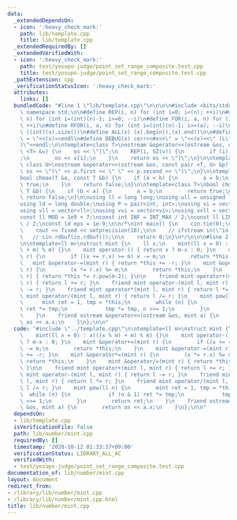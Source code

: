```yaml
---
data:
  _extendedDependsOn:
  - icon: ':heavy_check_mark:'
    path: lib/template.cpp
    title: lib/template.cpp
  _extendedRequiredBy: []
  _extendedVerifiedWith:
  - icon: ':heavy_check_mark:'
    path: test/yosupo-judge/point_set_range_composite.test.cpp
    title: test/yosupo-judge/point_set_range_composite.test.cpp
  _pathExtension: cpp
  _verificationStatusIcon: ':heavy_check_mark:'
  attributes:
    links: []
  bundledCode: "#line 1 \"lib/template.cpp\"\n\n\n\n#include <bits/stdc++.h>\n\nusing\
    \ namespace std;\n\n#define REP(i, n) for (int i=0; i<(n); ++i)\n#define RREP(i,\
    \ n) for (int i=(int)(n)-1; i>=0; --i)\n#define FOR(i, a, n) for (int i=(a); i<(n);\
    \ ++i)\n#define RFOR(i, a, n) for (int i=(int)(n)-1; i>=(a); --i)\n\n#define SZ(x)\
    \ ((int)(x).size())\n#define ALL(x) (x).begin(),(x).end()\n\n#define DUMP(x) cerr<<#x<<\"\
    \ = \"<<(x)<<endl\n#define DEBUG(x) cerr<<#x<<\" = \"<<(x)<<\" (L\"<<__LINE__<<\"\
    )\"<<endl;\n\ntemplate<class T>\nostream &operator<<(ostream &os, const vector\
    \ <T> &v) {\n    os << \"[\";\n    REP(i, SZ(v)) {\n        if (i) os << \", \"\
    ;\n        os << v[i];\n    }\n    return os << \"]\";\n}\n\ntemplate<class T,\
    \ class U>\nostream &operator<<(ostream &os, const pair <T, U> &p) {\n    return\
    \ os << \"(\" << p.first << \" \" << p.second << \")\";\n}\n\ntemplate<class T>\n\
    bool chmax(T &a, const T &b) {\n    if (a < b) {\n        a = b;\n        return\
    \ true;\n    }\n    return false;\n}\n\ntemplate<class T>\nbool chmin(T &a, const\
    \ T &b) {\n    if (b < a) {\n        a = b;\n        return true;\n    }\n   \
    \ return false;\n}\n\nusing ll = long long;\nusing ull = unsigned long long;\n\
    using ld = long double;\nusing P = pair<int, int>;\nusing vi = vector<int>;\n\
    using vll = vector<ll>;\nusing vvi = vector<vi>;\nusing vvll = vector<vll>;\n\n\
    const ll MOD = 1e9 + 7;\nconst int INF = INT_MAX / 2;\nconst ll LINF = LLONG_MAX\
    \ / 2;\nconst ld eps = 1e-9;\n\n/*\nint main() {\n    cin.tie(0);\n    ios::sync_with_stdio(false);\n\
    \    cout << fixed << setprecision(10);\n\n    // ifstream in(\"in.txt\");\n \
    \   // cin.rdbuf(in.rdbuf());\n\n    return 0;\n}\n*/\n\n\n#line 2 \"lib/number/mint.cpp\"\
    \n\ntemplate<ll m>\nstruct mint {\n    ll x;\n    mint(ll x = 0) : x(((x % m)\
    \ + m) % m) {}\n    mint operator-() { return x ? m-x : 0; }\n    mint &operator+=(mint\
    \ r) {\n        if ((x += r.x) >= m) x -= m;\n        return *this;\n    }\n \
    \   mint &operator-=(mint r) { return *this += -r; }\n    mint &operator*=(mint\
    \ r) {\n        (x *= r.x) %= m;\n        return *this;\n    }\n    mint &operator/=(mint\
    \ r) { return *this *= r.pow(m-2); }\n\n    friend mint operator+(mint l, mint\
    \ r) { return l += r; }\n    friend mint operator-(mint l, mint r) { return l\
    \ -= r; }\n    friend mint operator*(mint l, mint r) { return l *= r; }\n    friend\
    \ mint operator/(mint l, mint r) { return l /= r; }\n    mint pow(ll n) {\n  \
    \      mint ret = 1, tmp = *this;\n        while (n) {\n            if (n & 1)\
    \ ret *= tmp;\n            tmp *= tmp, n >>= 1;\n        }\n        return ret;\n\
    \    }\n    friend ostream &operator<<(ostream &os, mint a) {\n        return\
    \ os << a.x;\n    }\n};\n\n"
  code: "#include \"../template.cpp\"\n\ntemplate<ll m>\nstruct mint {\n    ll x;\n\
    \    mint(ll x = 0) : x(((x % m) + m) % m) {}\n    mint operator-() { return x\
    \ ? m-x : 0; }\n    mint &operator+=(mint r) {\n        if ((x += r.x) >= m) x\
    \ -= m;\n        return *this;\n    }\n    mint &operator-=(mint r) { return *this\
    \ += -r; }\n    mint &operator*=(mint r) {\n        (x *= r.x) %= m;\n       \
    \ return *this;\n    }\n    mint &operator/=(mint r) { return *this *= r.pow(m-2);\
    \ }\n\n    friend mint operator+(mint l, mint r) { return l += r; }\n    friend\
    \ mint operator-(mint l, mint r) { return l -= r; }\n    friend mint operator*(mint\
    \ l, mint r) { return l *= r; }\n    friend mint operator/(mint l, mint r) { return\
    \ l /= r; }\n    mint pow(ll n) {\n        mint ret = 1, tmp = *this;\n      \
    \  while (n) {\n            if (n & 1) ret *= tmp;\n            tmp *= tmp, n\
    \ >>= 1;\n        }\n        return ret;\n    }\n    friend ostream &operator<<(ostream\
    \ &os, mint a) {\n        return os << a.x;\n    }\n};\n\n"
  dependsOn:
  - lib/template.cpp
  isVerificationFile: false
  path: lib/number/mint.cpp
  requiredBy: []
  timestamp: '2020-10-12 01:33:37+09:00'
  verificationStatus: LIBRARY_ALL_AC
  verifiedWith:
  - test/yosupo-judge/point_set_range_composite.test.cpp
documentation_of: lib/number/mint.cpp
layout: document
redirect_from:
- /library/lib/number/mint.cpp
- /library/lib/number/mint.cpp.html
title: lib/number/mint.cpp
---
```

